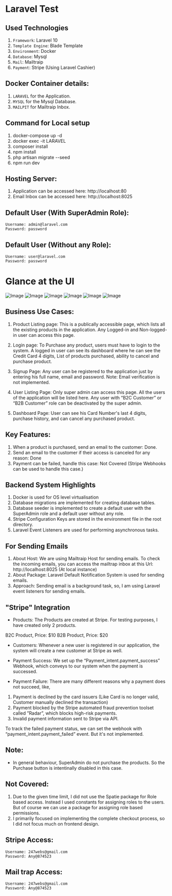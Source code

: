 # Laravel Test

## Used Technologies

1. `Framework`: Laravel 10
2. `Template Engine`: Blade Template
3. `Environment`: Docker
4. `Database`: Mysql
5. `Mail`: Mailtraip
6. `Payment`: Stripe (Using Laravel Cashier)


## Docker Container details:

1. `LARAVEL` for the Application.
2. `MYSQL` for the Mysql Database.
3. `MAILPIT` for Mailtraip Inbox.


## Command for Local setup

1. docker-compose up -d
2. docker exec -it LARAVEL
3. composer install
4. npm install
5. php artisan migrate --seed
6. npm run dev


## Hosting Server:

1. Application can be accessed here: http://localhost:80
2. Email Inbox can be accessed here: http://localhost:8025


## Default User (With SuperAdmin Role):
	Username: admin@laravel.com
	Password: password


## Default User (Without any Role):
	Username: user@laravel.com
	Password: password


# Glance at the UI

![Image](./images/Signup.png?q=2)
![Image](./images/ProductListing.png?q=3)
![Image](./images/Checkout.png?q=4)
![Image](./images/Mail.png?q=5)
![Image](./images/Dashboard.png?q=6)
![Image](./images/UserListing.png?q=7)



## Business Use Cases:

1. Product Listing page:
This is a publically accessible page, which lists all the existing products in the application. Any Logged-in and Non-logged-in user can access this page.

2. Login page: 
To Purchase any product, users must have to login to the system.
A logged in user can see its dashboard where he can see the Credit Card 4 digits, List of products purchased, ability to cancel and purchase product.

3. Signup Page:
Any user can be registered to the application just by entering his full name, email and password. Note: Email verification is not implemented.

4. User Listing Page:
Only super admin can access this page. All the users of the application will be listed here. Any user with “B2C Customer” or “B2B Customer” role can be deactivated by the super admin.

5. Dashboard Page:
User can see his Card Number's last 4 digits, purchase history, and can cancel any purchased product.


## Key Features:

1. When a product is purchased, send an email to the customer: Done.
2. Send an email to the customer if their access is canceled for any reason: Done
3. Payment can be failed, handle this case: Not Covered (Stripe Webhooks can be used to handle this case.)




## Backend System Highlights

1. Docker is used for OS level virtualisation
2. Database migrations are implemented for creating database tables.
3. Database seeder is implemented to create a default user with the SuperAdmin role and a default user without any role.
4. Stripe Configuration Keys are stored in the environment file in the root directory. 
5. Laravel Event Listeners are used for performing asynchronous tasks.


## For Sending Emails

1. About Host: We are using Mailtraip Host for sending emails. To check the incoming emails, you can access the mailtrap inbox at this Url: http://localhost:8025 (At  local instance)
2. About Package: Laravel Default Notification System is used for sending emails.
3. Approach: Sending email is a background task, so, I am using Laravel event listeners for sending emails.


## "Stripe" Integration

- Products: The Products are created at Stripe. For testing purposes, I have created only 2 products.

B2C Product, Price: $10
B2B Product, Price: $20


- Customers: Whenever a new user is registered in our application, the system will create a new customer at Stripe as well.


- Payment Success: We set up the “Payment_intent.payment_success” Webhook, which conveys to our system when the payment is successed.

- Payment Failure: There are many different reasons why a payment does not succeed, like,

1. Payment is declined by the card issuers (Like Card is no longer valid, Customer manually declined the transaction)
2. Payment blocked by the Stripe automated fraud prevention toolset called ”Radar”, which blocks high-risk payments.
3. Invalid payment information sent to Stripe via API.

To track the failed payment status, we can set the webhook with “payment_intent.payment_failed” event. But it's not implemented.


## Note:

- In general behaviour, SuperAdmin do not purchase the products. So the Purchase button is intentinally disabled in this case.



## Not Covered:

1. Due to the given time limit, I did not use the Spatie package for Role based access. Instead I used constants for assigning roles to the users. But of course we can use a package for assigning role based permissions.
2. I primarily focused on implementing the complete checkout process, so I did not focus much on frontend design.



## Stripe Access:
	Username: 247webs@gmail.com
	Password: Any@874523


## Mail trap Access:
	Username: 247webs@gmail.com
	Password: Any@874523
